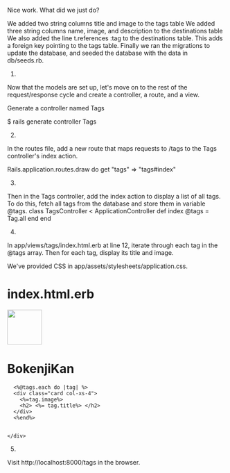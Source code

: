 Nice work. What did we just do?

We added two string columns title and image to the tags table
We added three string columns name, image, and description to the destinations table
We also added the line t.references :tag to the destinations table. This adds a foreign key pointing to the tags table.
Finally we ran the migrations to update the database, and seeded the database with the data in db/seeds.rb.

1.
Now that the models are set up, let's move on to the rest of the request/response cycle and create a controller, a route, and a view.

Generate a controller named Tags

$ rails generate controller Tags

2.
In the routes file, add a new route that maps requests to /tags to the Tags controller's index action.

Rails.application.routes.draw do
  get "tags" => "tags#index"

  3.
  Then in the Tags controller, add the index action to display a list of all tags. To do this, fetch all tags from the database and store them in variable @tags.
class TagsController < ApplicationController
  def index
    @tags = Tag.all
  end
end


4.
In app/views/tags/index.html.erb at line 12, iterate through each tag in the @tags array. Then for each tag, display its title and image.

We've provided CSS in app/assets/stylesheets/application.css.

# index.html.erb

<div class="header">
  <div class="container">
    <img src="http://s3.amazonaws.com/codecademy-content/courses/learn-rails/img/logo-1tm.svg" width="80">
    <h1>BokenjiKan</h1>
  </div>
</div>

<div class="tags">
  <div class="container">
    <div class="cards row">
    
      <%@tags.each do |tag| %>
      <div class="card col-xs-4">
        <%=tag.image%>
        <h2> <%= tag.title%> </h2>
      </div>
      <%end%>
      

    </div>
  </div>
</div>

5.
Visit http://localhost:8000/tags in the browser.